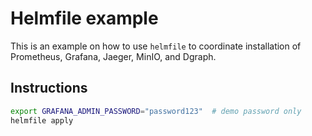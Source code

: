 # Helmfile example

This is an example on how to use `helmfile` to coordinate installation of Prometheus, Grafana, Jaeger, MinIO, and Dgraph.

## Instructions

```bash
export GRAFANA_ADMIN_PASSWORD="password123"  # demo password only
helmfile apply
```

